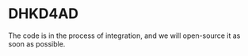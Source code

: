 # DHKD4AD

The code is in the process of integration, and we will open-source it as soon as possible.


